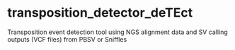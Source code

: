 # transposition_detector_deTEct
Transposition event detection tool using NGS alignment data and SV calling outputs (VCF files) from PBSV or Sniffles
